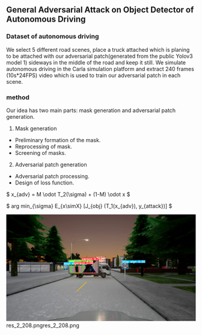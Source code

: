 ## General Adversarial Attack on Object Detector of Autonomous Driving

### Dataset of autonomous driving
We select 5 different road scenes, place a truck attached which is planing to be attached with our adversarial patch(generated from the public Yolov3 model 1) sideways in the middle of the road and keep it still. We simulate autonomous driving in the Carla simulation platform and extract 240 frames (10s\*24FPS) video which is used to train our adversarial patch in each scene. 

### method
Our idea has two main parts: mask generation and adversarial patch generation.
1. Mask generation
  - Preliminary formation of the mask.
  - Reprocessing of mask.
  - Screening of masks.
2. Adversarial patch generation
  - Adversarial patch processing.
  - Design of loss function.

$ x_{adv} = M \odot T_2(\sigma) + (1-M) \odot x $

$ arg min_{\sigma} E_{x\simX} [J_{obj} (T_1(x_{adv}), y_{attack})] $

![attack_example](./data/attack_result/res_2_208.png "attack result")
res_2_208.pngres_2_208.png
